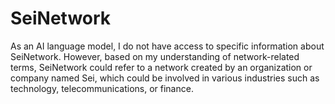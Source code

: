 # SeiNetwork
As an AI language model, I do not have access to specific information about SeiNetwork. However, based on my understanding of network-related terms, SeiNetwork could refer to a network created by an organization or company named Sei, which could be involved in various industries such as technology, telecommunications, or finance.
